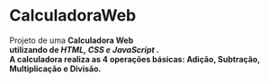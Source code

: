 # CalculadoraWeb 
Projeto de uma <b> Calculadora Web </br> utilizando de <i> HTML, CSS e JavaScript </i>. <br>
A calculadora realiza as 4 operações básicas: Adição, Subtração, Multiplicação e Divisão.
